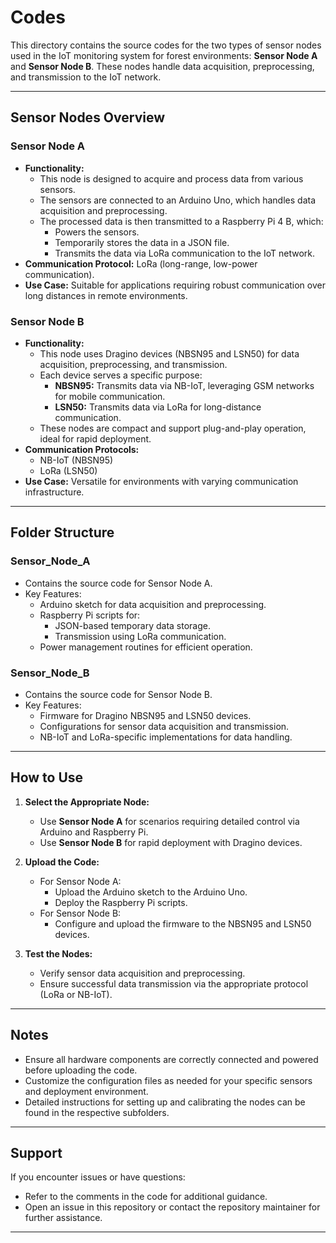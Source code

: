 # Codes

This directory contains the source codes for the two types of sensor nodes used in the IoT monitoring system for forest environments: **Sensor Node A** and **Sensor Node B**. These nodes handle data acquisition, preprocessing, and transmission to the IoT network.

---

## Sensor Nodes Overview

### **Sensor Node A**
- **Functionality:** 
  - This node is designed to acquire and process data from various sensors.
  - The sensors are connected to an Arduino Uno, which handles data acquisition and preprocessing.
  - The processed data is then transmitted to a Raspberry Pi 4 B, which:
    - Powers the sensors.
    - Temporarily stores the data in a JSON file.
    - Transmits the data via LoRa communication to the IoT network.
- **Communication Protocol:** LoRa (long-range, low-power communication).
- **Use Case:** Suitable for applications requiring robust communication over long distances in remote environments.

### **Sensor Node B**
- **Functionality:**
  - This node uses Dragino devices (NBSN95 and LSN50) for data acquisition, preprocessing, and transmission.
  - Each device serves a specific purpose:
    - **NBSN95:** Transmits data via NB-IoT, leveraging GSM networks for mobile communication.
    - **LSN50:** Transmits data via LoRa for long-distance communication.
  - These nodes are compact and support plug-and-play operation, ideal for rapid deployment.
- **Communication Protocols:** 
  - NB-IoT (NBSN95)
  - LoRa (LSN50)
- **Use Case:** Versatile for environments with varying communication infrastructure.

---

## Folder Structure

### **Sensor_Node_A**
- Contains the source code for Sensor Node A.
- Key Features:
  - Arduino sketch for data acquisition and preprocessing.
  - Raspberry Pi scripts for:
    - JSON-based temporary data storage.
    - Transmission using LoRa communication.
  - Power management routines for efficient operation.

### **Sensor_Node_B**
- Contains the source code for Sensor Node B.
- Key Features:
  - Firmware for Dragino NBSN95 and LSN50 devices.
  - Configurations for sensor data acquisition and transmission.
  - NB-IoT and LoRa-specific implementations for data handling.

---

## How to Use

1. **Select the Appropriate Node:**
   - Use **Sensor Node A** for scenarios requiring detailed control via Arduino and Raspberry Pi.
   - Use **Sensor Node B** for rapid deployment with Dragino devices.

2. **Upload the Code:**
   - For Sensor Node A:
     - Upload the Arduino sketch to the Arduino Uno.
     - Deploy the Raspberry Pi scripts.
   - For Sensor Node B:
     - Configure and upload the firmware to the NBSN95 and LSN50 devices.

3. **Test the Nodes:**
   - Verify sensor data acquisition and preprocessing.
   - Ensure successful data transmission via the appropriate protocol (LoRa or NB-IoT).

---

## Notes

- Ensure all hardware components are correctly connected and powered before uploading the code.
- Customize the configuration files as needed for your specific sensors and deployment environment.
- Detailed instructions for setting up and calibrating the nodes can be found in the respective subfolders.

---

## Support

If you encounter issues or have questions:
- Refer to the comments in the code for additional guidance.
- Open an issue in this repository or contact the repository maintainer for further assistance.

---
